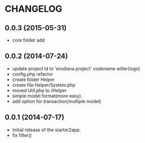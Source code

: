 CHANGELOG
=========

0.0.3 (2015-05-31)
-------------------

* core folder add

0.0.2 (2014-07-24)
-------------------

* update project id to 'erodiana project' codename willer(logo)
* config.php refactor
* create folder Helper
* create file Helper/System.php
* moved Util.php to /Helper
* simple model format(more easy).
* add option for transaction(multiple model)

0.0.1 (2014-07-17)
-------------------

* Initial release of the starter2app.
* fix filter()
